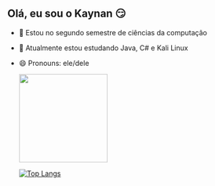 ## Olá, eu sou o Kaynan 😏


- 🔭 Estou no segundo semestre de ciências da computação
- 🌱 Atualmente estou estudando Java, C# e Kali Linux
- 😄 Pronouns: ele/dele 


  <div>
    <a href="https://github.com/KaynanSouza">
    <img height="180em" src="https://github-readme-stats.vercel.app/api?          username=KaynanSouza&show_icons=true&theme=dark&include_all_commits=true&count_private=true"/>
  </div>
 
    ![Top Langs](https://github-readme-stats.vercel.app/api/top-langs/?username=KaynanSouza&layout=dracula)
  
  </div>


